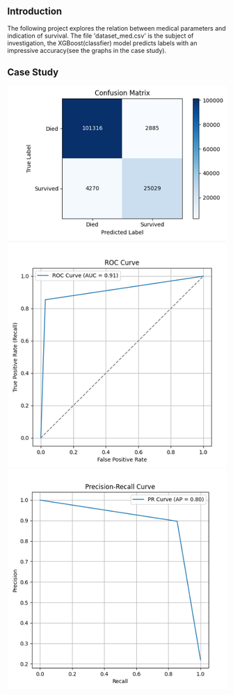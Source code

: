 ## Introduction
The following project explores the relation between medical parameters and indication of survival.
The file 'dataset_med.csv' is the subject of investigation, the XGBoost(classfier) model predicts labels with an impressive accuracy(see the graphs in the case study).
## Case Study
<img src="confussion.png" alt="Confussion matrix" width="600"/>
<img src="roc.png" alt="Roc curve" width="600"/>
<img src="precision_recall.png" alt="Precision-Recall curve" width="600"/>
